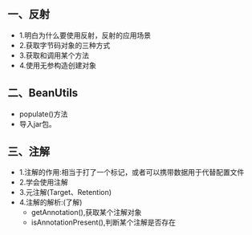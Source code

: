 ## 一、反射

* 1.明白为什么要使用反射，反射的应用场景
* 2.获取字节码对象的三种方式
* 3.获取和调用某个方法
* 4.使用无参构造创建对象

## 二、BeanUtils

* populate()方法
* 导入jar包。

## 三、注解

* 1.注解的作用:相当于打了一个标记，或者可以携带数据用于代替配置文件
* 2.学会使用注解
* 3.元注解(Target、Retention)
* 4.注解的解析:(了解)
  * getAnnotation(),获取某个注解对象
  * isAnnotationPresent(),判断某个注解是否存在